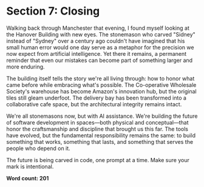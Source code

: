 # Section 7: Closing

Walking back through Manchester that evening, I found myself looking at the Hanover Building with new eyes. The stonemason who carved "Sidney" instead of "Sydney" over a century ago couldn't have imagined that his small human error would one day serve as a metaphor for the precision we now expect from artificial intelligence. Yet there it remains, a permanent reminder that even our mistakes can become part of something larger and more enduring.

The building itself tells the story we're all living through: how to honor what came before while embracing what's possible. The Co-operative Wholesale Society's warehouse has become Amazon's innovation hub, but the original tiles still gleam underfoot. The delivery bay has been transformed into a collaborative cafe space, but the architectural integrity remains intact.

We're all stonemasons now, but with AI assistance. We're building the future of software development in spaces—both physical and conceptual—that honor the craftsmanship and discipline that brought us this far. The tools have evolved, but the fundamental responsibility remains the same: to build something that works, something that lasts, and something that serves the people who depend on it.

The future is being carved in code, one prompt at a time. Make sure your mark is intentional.

**Word count: 201**
